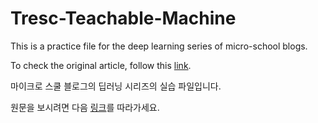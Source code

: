 # Tresc-Teachable-Machine

This is a practice file for the deep learning series of micro-school blogs.

To check the original article, follow this [link](https://blog.naver.com/treschool20/222678926513).

마이크로 스쿨 블로그의 딥러닝 시리즈의 실습 파일입니다.

원문을 보시려면 다음 [링크](https://blog.naver.com/treschool20/222678926513)를 따라가세요.

